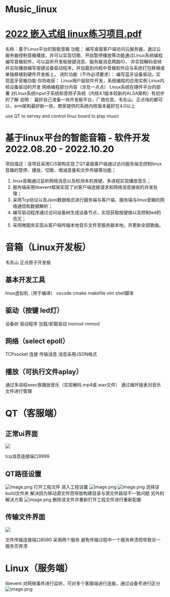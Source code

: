 







# Music_linux

# [2022 嵌入式组 linux练习项目.pdf](https://www.yuque.com/attachments/yuque/0/2023/pdf/25784032/1684931877432-17b8e1c6-4011-4793-94fc-16c4aaeee79c.pdf?_lake_card=%7B%22src%22%3A%22https%3A%2F%2Fwww.yuque.com%2Fattachments%2Fyuque%2F0%2F2023%2Fpdf%2F25784032%2F1684931877432-17b8e1c6-4011-4793-94fc-16c4aaeee79c.pdf%22%2C%22name%22%3A%222022%20%E5%B5%8C%E5%85%A5%E5%BC%8F%E7%BB%84%20linux%E7%BB%83%E4%B9%A0%E9%A1%B9%E7%9B%AE.pdf%22%2C%22size%22%3A114255%2C%22ext%22%3A%22pdf%22%2C%22source%22%3A%22%22%2C%22status%22%3A%22done%22%2C%22download%22%3Atrue%2C%22taskId%22%3A%22u501c2905-d66e-4557-8d00-769c8ba7d3d%22%2C%22taskType%22%3A%22upload%22%2C%22type%22%3A%22application%2Fpdf%22%2C%22__spacing%22%3A%22both%22%2C%22id%22%3A%22u70288f6a%22%2C%22margin%22%3A%7B%22top%22%3Atrue%2C%22bottom%22%3Atrue%7D%2C%22card%22%3A%22file%22%7D)

名称：基于Linux平台的智能音箱 
功能： 编写桌面客户端访问云服务器，通过云服务器控制音箱播放，并可以实现切歌、开始暂停播放等功能通过Linux系统编程编写音箱软件，可以监听开发板按键消息、服务器消息两路IO， 并实现解码音频并实际播放编写按键设备驱动程序，并加载到内核中音箱软件应与系统打包移植或单独移植到硬件开发板上。
进阶功能（不作必须要求）： 编写蓝牙设备驱动，实现蓝牙音箱功能 
你将收获： 
Linux用户层软件开发，系统编程的应用实例 Linux内核设备驱动的开发 网络编程部分内容（涉及一点点） 
Linux系统在硬件平台的部署 
对Linux系统input子系统和音频子系统（内核4.1版本较新的ALSA架构）有初步的了解 
说明： 最好自己准备一块开发板平台，厂商任意，韦东山、正点啥的都可以，arm架构最好新一些，商家提供的系统内核版本最好在4.0以上  



use QT to servey and control linux board to play music

# 基于linux平台的智能音箱 - 软件开发2022.08.20 - 2022.10.20

项目描述：该项目采用C/S架构实现了QT桌面客户端通过访问服务端去控制linux音箱的暂停、播放、切歌、增减音量和文件传输等功能；

1. linux音箱通过监听网络消息以及检测本机按键，多进程实现播放音乐；
2. 服务端采用libevent框架实现了对客户端连接请求和网络消息接收的并发处理；
3. 采用Tcp协议以及Json数据格式进行服务端与客户端、服务端与linux音箱的网络通信和数据解析；
4. 编写驱动程序通过访问设备树生成设备节点，实现获取按键值以及控制led的亮灭；
5. 采用微服务实现从客户端传输本地音乐文件至服务器本地，并更新全部歌曲。
# 音箱（Linux开发板）
韦东山 正点原子开发板
## 基本开发工具
linux虚拟机（用于编译） vscode cmake makefile vim shell脚本
## 驱动（按键 led灯）
设备树 驱动程序 加载/卸载驱动 insmod rmmod
## 网络（select epoll）
TCPsocket 连接 传输消息 消息采用JSON格式
## 播放（可执行文件aplay）
通过多进程exec族播放音乐（实现解码.mp4或.wav文件）
通过循环链表对音乐文件进行管理
# QT（客服端）
## 正常ui界面

![](https://user-images.githubusercontent.com/77655959/203470282-4d4c4ccf-8f50-4570-b6b7-c167eca44fba.png#id=ZwT4Y&originHeight=645&originWidth=1016&originalType=binary&ratio=1&rotation=0&showTitle=false&status=done&style=none&title=)

tcp消息连接端口9999
## QT路径设置
![image.png](https://cdn.nlark.com/yuque/0/2023/png/25784032/1684930730610-240747ca-9157-4c56-9ca2-cabb64864793.png#averageHue=%232e2422&clientId=ue16e28b8-655a-4&from=paste&height=168&id=u012d75a8&originHeight=210&originWidth=868&originalType=binary&ratio=1.25&rotation=0&showTitle=false&size=22959&status=done&style=none&taskId=udc1756cf-e091-40b8-934f-9508aabe9db&title=&width=694.4)
打开工程文件
进入工程设置
![image.png](https://cdn.nlark.com/yuque/0/2023/png/25784032/1684930776578-38e03408-75cb-476c-aa2f-aa0a2de8d788.png#averageHue=%23f7f5f5&clientId=ue16e28b8-655a-4&from=paste&height=500&id=u2856fd3f&originHeight=625&originWidth=1361&originalType=binary&ratio=1.25&rotation=0&showTitle=false&size=60599&status=done&style=none&taskId=u1811759a-9108-4641-aff8-a8832e8314b&title=&width=1088.8)
![image.png](https://cdn.nlark.com/yuque/0/2023/png/25784032/1684930822447-ce2555a6-9e62-461c-8331-0b996b155ddc.png#averageHue=%233e302f&clientId=ue16e28b8-655a-4&from=paste&height=130&id=u0197eb82&originHeight=162&originWidth=833&originalType=binary&ratio=1.25&rotation=0&showTitle=false&size=15000&status=done&style=none&taskId=u9b5dbfd7-8fd3-4100-bbb1-1fb9c6c2ccb&title=&width=666.4)
选择该build文件夹
解决因为移动源文件而导致构建目录与源文件路径不一致问题
另外的解决方案
![image.png](https://cdn.nlark.com/yuque/0/2023/png/25784032/1684930939219-45645072-d52f-48b9-9557-6e9b4becf19a.png#averageHue=%232e2322&clientId=ue16e28b8-655a-4&from=paste&height=162&id=udf19d8fd&originHeight=202&originWidth=847&originalType=binary&ratio=1.25&rotation=0&showTitle=false&size=21481&status=done&style=none&taskId=ub3e4dbd2-73e8-482f-aadc-b5a7a572b7c&title=&width=677.6)
删除该文件并重新打开工程文件进行重新配置
## 传输文件界面

![](https://user-images.githubusercontent.com/77655959/203470343-fd53eb0a-4b56-44c2-a745-7b8c4fdbc5c4.png#id=JhcmQ&originHeight=324&originWidth=353&originalType=binary&ratio=1&rotation=0&showTitle=false&status=done&style=none&title=)

文件传输连接端口8080
采用两个服务 避免传输过程中一个服务奔溃而导致另一服务页奔溃

# Linux（服务端）
libevent 
对网络事件进行监听，可对多个客服端进行连接，通过设备号进行区分
![image.png](https://cdn.nlark.com/yuque/0/2023/png/25784032/1684932268077-9e8e838d-0fd9-4365-9110-93ecc1901161.png#averageHue=%23f5f4f3&clientId=ue16e28b8-655a-4&from=paste&height=475&id=u2f400ab0&originHeight=594&originWidth=1124&originalType=binary&ratio=1.25&rotation=0&showTitle=false&size=33539&status=done&style=none&taskId=uee09e939-69b3-4216-9768-bbe8352f919&title=&width=899.2)

# 


